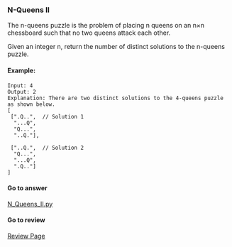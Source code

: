 ### N-Queens II

The n-queens puzzle is the problem of placing n queens on an n×n chessboard such that no two queens attack each other.

Given an integer n, return the number of distinct solutions to the n-queens puzzle.

#### Example:

```
Input: 4
Output: 2
Explanation: There are two distinct solutions to the 4-queens puzzle as shown below.
[
 [".Q..",  // Solution 1
  "...Q",
  "Q...",
  "..Q."],

 ["..Q.",  // Solution 2
  "Q...",
  "...Q",
  ".Q.."]
]
```
#### Go to answer

[N_Queens_II.py](https://github.com/Kelv1nYu/LeetCode_Practices/blob/master/Code/N_Queens_II.py)

#### Go to review

[Review Page](https://github.com/Kelv1nYu/LeetCode_Practices/blob/master/ReviewPage.md)
